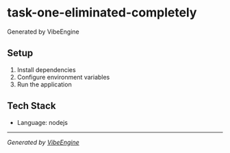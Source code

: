 # task-one-eliminated-completely

Generated by VibeEngine

## Setup

1. Install dependencies
2. Configure environment variables
3. Run the application

## Tech Stack

- Language: nodejs

---

*Generated by [VibeEngine](https://vibecodehq.com)*
